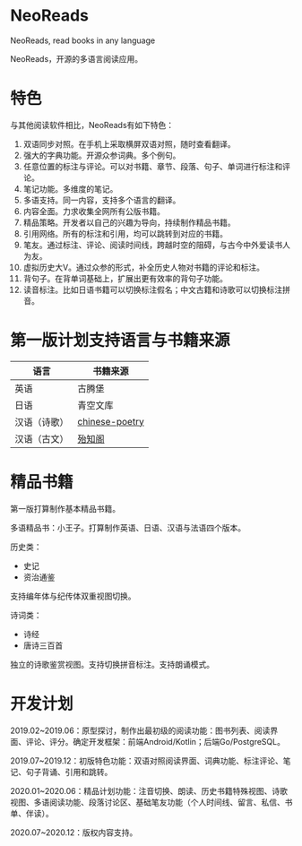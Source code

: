 # NeoReads

NeoReads, read books in any language

NeoReads，开源的多语言阅读应用。

# 特色

与其他阅读软件相比，NeoReads有如下特色：

1. 双语同步对照。在手机上采取横屏双语对照，随时查看翻译。
1. 强大的字典功能。开源众参词典。多个例句。
1. 任意位置的标注与评论。可以对书籍、章节、段落、句子、单词进行标注和评论。
1. 笔记功能。多维度的笔记。
1. 多语支持。同一内容，支持多个语言的翻译。
1. 内容全面。力求收集全网所有公版书籍。
1. 精品策略。开发者以自己的兴趣为导向，持续制作精品书籍。
1. 引用网络。所有的标注和引用，均可以跳转到对应的书籍。
1. 笔友。通过标注、评论、阅读时间线，跨越时空的阻碍，与古今中外爱读书人为友。
1. 虚拟历史大V。通过众参的形式，补全历史人物对书籍的评论和标注。
1. 背句子。在背单词基础上，扩展出更有效率的背句子功能。
1. 读音标注。比如日语书籍可以切换标注假名；中文古籍和诗歌可以切换标注拼音。

# 第一版计划支持语言与书籍来源

| 语言  |  书籍来源 |
| --- | --- |
| 英语 | 古腾堡 |
| 日语 | 青空文库 |
| 汉语（诗歌） | [chinese-poetry](https://github.com/chinese-poetry/chinese-poetry) |
| 汉语（古文） | [殆知阁](https://github.com/garychowcmu/daizhigev20) |

# 精品书籍

第一版打算制作基本精品书籍。

多语精品书：小王子。打算制作英语、日语、汉语与法语四个版本。

历史类：

- 史记
- 资治通鉴

支持编年体与纪传体双重视图切换。

诗词类：

- 诗经
- 唐诗三百首

独立的诗歌鉴赏视图。支持切换拼音标注。支持朗诵模式。

# 开发计划

2019.02~2019.06：原型探讨，制作出最初级的阅读功能：图书列表、阅读界面、评论、评分。确定开发框架：前端Android/Kotlin；后端Go/PostgreSQL。

2019.07~2019.12：初版特色功能：双语对照阅读界面、词典功能、标注评论、笔记、句子背诵、引用和跳转。

2020.01~2020.06：精品计划功能：注音切换、朗读、历史书籍特殊视图、诗歌视图、多语阅读功能、段落讨论区、基础笔友功能（个人时间线、留言、私信、书单、伴读）。

2020.07~2020.12：版权内容支持。
